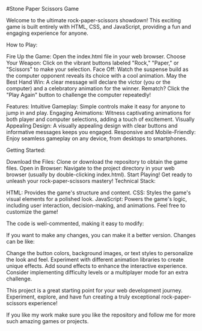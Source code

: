 #Stone Paper Scissors Game

Welcome to the ultimate rock-paper-scissors showdown! This exciting game is built entirely with HTML, CSS, and JavaScript, providing a fun and engaging experience for anyone.

How to Play:

Fire Up the Game: Open the index.html file in your web browser.
Choose Your Weapon: Click on the vibrant buttons labeled "Rock," "Paper," or "Scissors" to make your selection.
Face Off: Watch the suspense build as the computer opponent reveals its choice with a cool animation.
May the Best Hand Win: A clear message will declare the victor (you or the computer) and a celebratory animation for the winner.
Rematch? Click the "Play Again" button to challenge the computer repeatedly!

Features:
Intuitive Gameplay: Simple controls make it easy for anyone to jump in and play.
Engaging Animations: Witness captivating animations for both player and computer selections, adding a touch of excitement.
Visually Appealing Design: A visually appealing design with clear buttons and informative messages keeps you engaged.
Responsive and Mobile-Friendly: Enjoy seamless gameplay on any device, from desktops to smartphones.

Getting Started:

Download the Files: Clone or download the repository to obtain the game files.
Open in Browser: Navigate to the project directory in your web browser (usually by double-clicking index.html).
Start Playing! Get ready to unleash your rock-paper-scissors mastery!
Technical Stack:

HTML: Provides the game's structure and content.
CSS: Styles the game's visual elements for a polished look.
JavaScript: Powers the game's logic, including user interaction, decision-making, and animations.
Feel free to customize the game!

The code is well-commented, making it easy to modify:

If you want to make any changes, you can make it a better version. Changes can be like:

Change the button colors, background images, or text styles to personalize the look and feel.
Experiment with different animation libraries to create unique effects.
Add sound effects to enhance the interactive experience.
Consider implementing difficulty levels or a multiplayer mode for an extra challenge.

This project is a great starting point for your web development journey. Experiment, explore, and have fun creating a truly exceptional rock-paper-scissors experience!

If you like my work make sure you like the repository and follow me for more such amazing games or projects.

